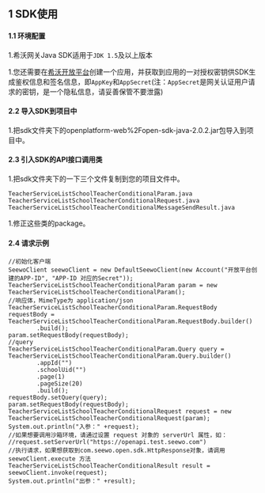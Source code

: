 ## 1 SDK使用

#### 1.1 环境配置

1.希沃网关Java SDK适用于`JDK 1.5`及以上版本

1.您还需要在[希沃开放平台](http://open.seewo.com/#/console)创建一个应用，并获取到应用的一对授权密钥供SDK生成鉴权信息和签名信息，即`AppKey`和`AppSecret`(注：`AppSecret`是网关认证用户请求的密钥，是一个隐私信息，请妥善保管不要泄露)

#### 2.2 导入SDK到项目中

1.把sdk文件夹下的openplatform-web%2Fopen-sdk-java-2.0.2.jar包导入到项目中。

#### 2.3 引入SDK的API接口调用类

1.把sdk文件夹下的一下三个文件复制到您的项目文件中。

```
TeacherServiceListSchoolTeacherConditionalParam.java
TeacherServiceListSchoolTeacherConditionalRequest.java
TeacherServiceListSchoolTeacherConditionalMessageSendResult.java
```

1.修正这些类的package。

#### 2.4 请求示例

```
//初始化客户端
SeewoClient seewoClient = new DefaultSeewoClient(new Account("开放平台创建的APP-ID", "APP-ID 对应的Secret"));
TeacherServiceListSchoolTeacherConditionalParam param = new TeacherServiceListSchoolTeacherConditionalParam();
//响应体，MimeType为 application/json
TeacherServiceListSchoolTeacherConditionalParam.RequestBody requestBody = TeacherServiceListSchoolTeacherConditionalParam.RequestBody.builder()
        .build();
param.setRequestBody(requestBody);
//query
TeacherServiceListSchoolTeacherConditionalParam.Query query = TeacherServiceListSchoolTeacherConditionalParam.Query.builder()
        .appId("")
        .schoolUid("")
        .page(1)
        .pageSize(20)
        .build();
requestBody.setQuery(query);
param.setRequestBody(requestBody);
TeacherServiceListSchoolTeacherConditionalRequest request = new TeacherServiceListSchoolTeacherConditionalRequest(param);
System.out.println("入参：" +request);
//如果想要调用沙箱环境，请通过设置 request 对象的 serverUrl 属性，如：
//request.setServerUrl("https://openapi.test.seewo.com")
//执行请求，如果想获取到com.seewo.open.sdk.HttpResponse对象，请调用 seewoClient.execute 方法
TeacherServiceListSchoolTeacherConditionalResult result = seewoClient.invoke(request);
System.out.println("出参：" +result);
```